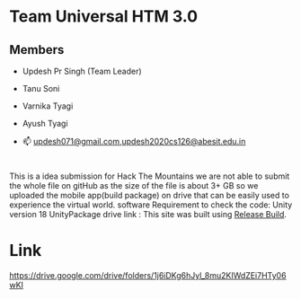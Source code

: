# Team Universal HTM 3.0
## Members
- Updesh Pr Singh (Team Leader)
- Tanu Soni
- Varnika Tyagi
- Ayush Tyagi

- 📫 updesh071@gmail.com,updesh2020cs126@abesit.edu.in
#
#
This is a idea submission for Hack The Mountains
we are not able to submit the whole file on gitHub as the size of the file is about 3+ GB so we uploaded the mobile app(build package) on drive that can be easily used to experience the virtual world.
software Requirement to check the code: Unity version 18
UnityPackage  drive link : This site was built using [Release Build](https://drive.google.com/drive/folders/1HHfjVsKoDJRPRjVetzxMUnduNuX-gQ__).
# Link 
https://drive.google.com/drive/folders/1j6iDKg6hJyl_8mu2KIWdZEi7HTy06wKI
